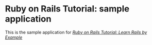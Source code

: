 # Ruby on Rails Tutorial: sample application

This is the sample application for 
[*Ruby on Rails Tutorial: Learn Rails by Example*](http://railstutorial.org/)
